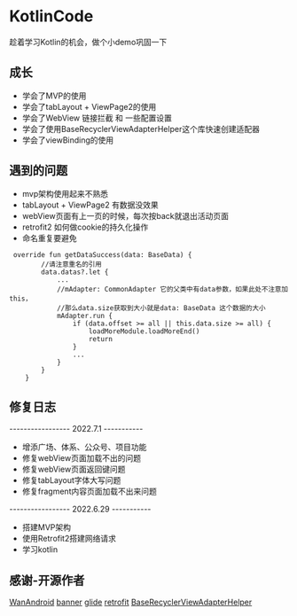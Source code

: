 # KotlinCode

趁着学习Kotlin的机会，做个小demo巩固一下

## 成长
- 学会了MVP的使用
- 学会了tabLayout + ViewPage2的使用
- 学会了WebView 链接拦截 和 一些配置设置
- 学会了使用BaseRecyclerViewAdapterHelper这个库快速创建适配器
- 学会了viewBinding的使用
 
## 遇到的问题
- mvp架构使用起来不熟悉
- tabLayout + ViewPage2 有数据没效果
- webView页面有上一页的时候，每次按back就退出活动页面
- retrofit2 如何做cookie的持久化操作
- 命名重复要避免
```
 override fun getDataSuccess(data: BaseData) {
        //请注意重名的引用
        data.datas?.let {
            ...
            //mAdapter: CommonAdapter 它的父类中有data参数，如果此处不注意加this，
            //那么data.size获取到大小就是data: BaseData 这个数据的大小
            mAdapter.run {
                if (data.offset >= all || this.data.size >= all) {
                    loadMoreModule.loadMoreEnd()
                    return
                }
                ...
            }
        }
    }
```
## 修复日志
  ----------------- 2022.7.1 -----------
- 增添广场、体系、公众号、项目功能
- 修复webView页面加载不出的问题
- 修复webView页面返回键问题
- 修复tabLayout字体大写问题
- 修复fragment内容页面加载不出来问题

 ----------------- 2022.6.29 -----------
- 搭建MVP架构
- 使用Retrofit2搭建网络请求
- 学习kotlin

## 感谢-开源作者
[WanAndroid](https://www.wanandroid.com/)
[banner](https://github.com/youth5201314/banner)
[glide](https://github.com/bumptech/glide)
[retrofit](https://github.com/square/retrofit)
[BaseRecyclerViewAdapterHelper](https://github.com/CymChad/BaseRecyclerViewAdapterHelper)
